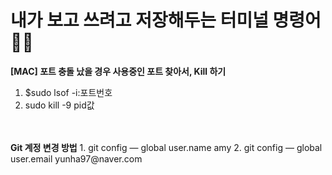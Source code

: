 <h1>내가 보고 쓰려고 저장해두는 터미널 명령어👩‍💻</h1>

<b>[MAC] 포트 충돌 났을 경우 사용중인 포트 찾아서, Kill 하기</b>
1. $sudo lsof -i:포트번호
2. sudo kill -9 pid값
<br>
<br>
<b>Git 계정 변경 방법</b>
1. git config — global user.name amy
2. git config — global user.email yunha97@naver.com
